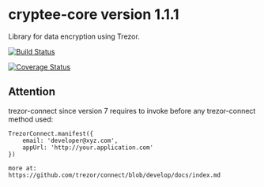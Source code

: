 # cryptee-core version 1.1.1
Library for data encryption using Trezor.

[![Build Status](https://travis-ci.com/crypteeio/cryptee-core.svg?branch=master)](https://travis-ci.com/crypteeio/cryptee-core)

[![Coverage Status](https://coveralls.io/repos/github/LukasRada/cryptee-core/badge.svg?branch=master)](https://coveralls.io/github/LukasRada/cryptee-core?branch=master)

## Attention
trezor-connect since version 7 requires to invoke before any trezor-connect method used:
```
TrezorConnect.manifest({
    email: 'developer@xyz.com',
    appUrl: 'http://your.application.com'
})

more at:
https://github.com/trezor/connect/blob/develop/docs/index.md
```
